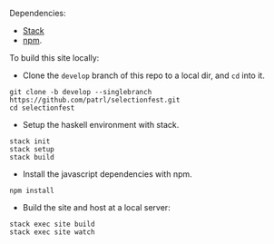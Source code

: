 Dependencies:

- [Stack](https://www.haskellstack.org)
- [npm](https://www.npmjs.com/).

To build this site locally:

- Clone the `develop` branch of this repo to a local dir, and `cd` into it.
 
~~~
git clone -b develop --singlebranch https://github.com/patrl/selectionfest.git
cd selectionfest
~~~

- Setup the haskell environment with stack.

~~~
stack init
stack setup
stack build
~~~

- Install the javascript dependencies with npm.

~~~
npm install
~~~

- Build the site and host at a local server:

~~~
stack exec site build
stack exec site watch
~~~


